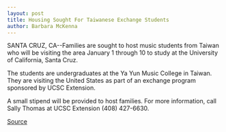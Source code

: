 ```yaml
---
layout: post
title: Housing Sought For Taiwanese Exchange Students
author: Barbara McKenna
---
```


SANTA CRUZ, CA--Families are sought to host music students from  Taiwan who will be visiting the area January 1 through 10 to study  at the University of California, Santa Cruz.

The students are undergraduates at the Ya Yun Music College in  Taiwan. They are visiting the United States as part of an exchange  program sponsored by UCSC Extension.

A small stipend will be provided to host families. For more  information, call Sally Thomas at UCSC Extension (408) 427-6630.

[Source](http://www1.ucsc.edu/news_events/press_releases/archive/95-96/12-95/121395-Housing_sought_for_.html "Permalink to 121395-Housing_sought_for_")
